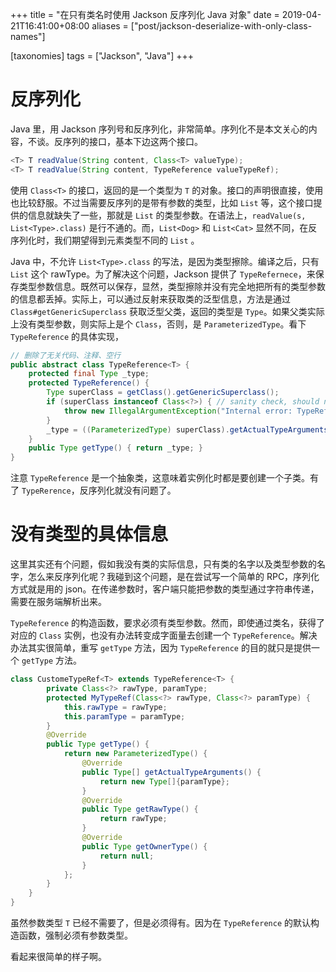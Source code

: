 +++
title = "在只有类名时使用 Jackson 反序列化 Java 对象"
date = 2019-04-21T16:41:00+08:00
aliases = ["post/jackson-deserialize-with-only-class-names"]

[taxonomies]
tags = ["Jackson", "Java"]
+++

# 反序列化

Java 里，用 Jackson 序列号和反序列化，非常简单。序列化不是本文关心的内容，不谈。反序列的接口，基本下边这两个接口。

```java
<T> T readValue(String content, Class<T> valueType);
<T> T readValue(String content, TypeReference valueTypeRef);
```

使用 `Class<T>` 的接口，返回的是一个类型为 `T` 的对象。接口的声明很直接，使用也比较舒服。不过当需要反序列的是带有参数的类型，比如 `List` 等，这个接口提供的信息就缺失了一些，那就是 `List` 的类型参数。在语法上，`readValue(s, List<Type>.class)` 是行不通的。而，`List<Dog>` 和 `List<Cat>` 显然不同，在反序列化时，我们期望得到元素类型不同的 `List` 。

Java 中，不允许 `List<Type>.class` 的写法，是因为类型擦除。编译之后，只有 `List` 这个 rawType。为了解决这个问题，Jackson 提供了 `TypeRefernece`，来保存类型参数信息。既然可以保存，显然，类型擦除并没有完全地把所有的类型参数的信息都丢掉。实际上，可以通过反射来获取类的泛型信息，方法是通过 `Class#getGenericSuperclass` 获取泛型父类，返回的类型是 `Type`。如果父类实际上没有类型参数，则实际上是个 `Class`，否则，是 `ParameterizedType`。看下 `TypeReference` 的具体实现，

```java
// 删除了无关代码、注释、空行
public abstract class TypeReference<T> {
    protected final Type _type;
    protected TypeReference() {
        Type superClass = getClass().getGenericSuperclass();
        if (superClass instanceof Class<?>) { // sanity check, should never happen
            throw new IllegalArgumentException("Internal error: TypeReference constructed without actual type information");
        }
        _type = ((ParameterizedType) superClass).getActualTypeArguments()[0];
    }
    public Type getType() { return _type; }
}
```

注意 `TypeReference` 是一个抽象类，这意味着实例化时都是要创建一个子类。有了 `TypeRerence`，反序列化就没有问题了。

# 没有类型的具体信息

这里其实还有个问题，假如我没有类的实际信息，只有类的名字以及类型参数的名字，怎么来反序列化呢？我碰到这个问题，是在尝试写一个简单的 RPC，序列化方式就是用的 json。在传递参数时，客户端只能把参数的类型通过字符串传递，需要在服务端解析出来。

`TypeReference` 的构造函数，要求必须有类型参数。然而，即使通过类名，获得了对应的 `Class` 实例，也没有办法转变成字面量去创建一个 `TypeReference`。解决办法其实很简单，重写 `getType` 方法，因为 `TypeReference` 的目的就只是提供一个 `getType` 方法。

```java
class CustomeTypeRef<T> extends TypeReference<T> {
        private Class<?> rawType, paramType;
        protected MyTypeRef(Class<?> rawType, Class<?> paramType) {
            this.rawType = rawType;
            this.paramType = paramType;
        }
        @Override
        public Type getType() {
            return new ParameterizedType() {
                @Override
                public Type[] getActualTypeArguments() {
                    return new Type[]{paramType};
                }
                @Override
                public Type getRawType() {
                    return rawType;
                }
                @Override
                public Type getOwnerType() {
                    return null;
                }
            };
        }
    }
}
```

虽然参数类型 `T` 已经不需要了，但是必须得有。因为在 `TypeReference` 的默认构造函数，强制必须有参数类型。

看起来很简单的样子啊。